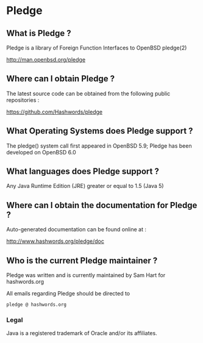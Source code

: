
# Pledge

## What is Pledge ?

Pledge is a library of Foreign Function Interfaces to OpenBSD pledge(2)

http://man.openbsd.org/pledge


## Where can I obtain Pledge ?

The latest source code can be obtained from the following public repositories :

https://github.com/Hashwords/pledge


## What Operating Systems does Pledge support ?

The pledge() system call first appeared in OpenBSD 5.9;
Pledge has been developed on OpenBSD 6.0


## What languages does Pledge support ?

Any Java Runtime Edition (JRE) greater or equal to 1.5 (Java 5)


## Where can I obtain the documentation for Pledge ?

Auto-generated documentation can be found online at :

http://www.hashwords.org/pledge/doc


## Who is the current Pledge maintainer ?

Pledge was written and is currently maintained by Sam Hart for hashwords.org

All emails regarding Pledge should be directed to

`pledge @ hashwords.org`


### Legal

Java is a registered trademark of Oracle and/or its affiliates.
